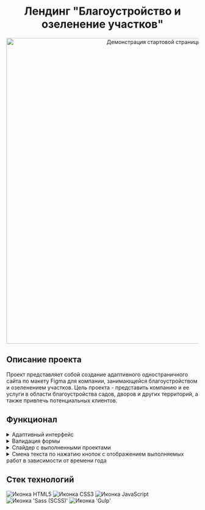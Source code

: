 <h1 align="center">Лендинг "Благоустройство и озеленение участков"</h1>

<div align="center">
  <a href="https://nadezhda-v.github.io/landing-green-gardens/">
    <img src="https://user-images.githubusercontent.com/109743172/243271391-b32bc6e3-a755-4ba0-8f33-3bf29bc73b2c.png" alt="Демонстрация стартовой страницы       сайта" width="800" />
  </a>
</div>

<h2>Описание проекта</h2>
Проект представляет собой создание адаптивного одностраничного сайта по макету Figma для компании, занимающейся благоустройством и озеленением участков. Цель проекта - представить компанию и ее услуги в области благоустройства садов, дворов и других территорий, а также привлечь потенциальных клиентов.

<h2>Функционал</h2>
<details>
  <summary>Адаптивный интерфейс</summary>
    <img src="https://user-images.githubusercontent.com/109743172/243311781-ed5bb5d8-4b07-4beb-8823-f44d8b91287c.gif" alt="Гиф с демонстрацией адаптивного интерфейса" width="600">
</details>

<details>
  <summary>Валидация формы</summary>
    <img src="https://user-images.githubusercontent.com/109743172/243371181-fe0abf30-e3ad-4c18-afca-bce7bb79a0bb.gif" alt="Гиф с демонстрацией валидации формы" width="600">
</details>

<details>
  <summary>Слайдер с выполненными проектами</summary>
    <img src="https://user-images.githubusercontent.com/109743172/243370970-d56b97bb-e09d-48e1-9aa4-1bf6c0cce763.gif" alt="Гиф с демонстрацией проектов" width="600">
</details>

<details>
  <summary>Смена текста по нажатию кнопок с отображением выполняемых работ в зависимости от времени года</summary>
    <img src="https://user-images.githubusercontent.com/109743172/243371127-13987042-8d68-4ceb-8318-917b4446c7c9.gif" alt="Гиф с демонстрацией смены текста по нажатию кнопок" width="600">
</details>

<h2>Стек технологий</h2>
<span>
  <img src="https://img.shields.io/badge/HTML5-E34F26?style=for-the-badge&logo=html5&logoColor=white" alt="Иконка HTML5">
  <img src="https://img.shields.io/badge/CSS3-1572B6?style=for-the-badge&logo=css3&logoColor=white" alt="Иконка CSS3">
  <img src="https://img.shields.io/badge/JavaScript-323330?style=for-the-badge&logo=javascript&logoColor=F7DF1E" alt="Иконка JavaScript">
  <img src="https://img.shields.io/badge/Sass-CC6699?style=for-the-badge&logo=sass&logoColor=white" alt="Иконка 'Sass (SCSS)'">
  <img src="https://img.shields.io/badge/Gulp-CF4547?style=for-the-badge&logo=gulp&logoColor=white" alt="Иконка 'Gulp'">
</span>
